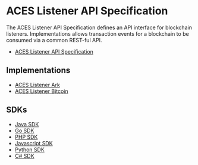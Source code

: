 # ACES Listener API Specification

The ACES Listener API Specification defines an API interface for
blockchain listeners. Implementations allows transaction events for a blockchain to be 
consumed via a common REST-ful API.

* [ACES Listener API Specification](aces-listener-api-swagger.yaml)


## Implementations

* [ACES Listener Ark](https://github.com/ark-aces/aces-listener-ark)
* [ACES Listener Bitcoin](https://github.com/ark-aces/aces-listener-bitcoin)


## SDKs

* [Java SDK](sdks/java/)
* [Go SDK](sdks/go/)
* [PHP SDK](sdks/php/SwaggerClient-php/)
* [Javascript SDK](sdks/javascript/)
* [Python SDK](sdks/python/)
* [C# SDK](sdks/csharp/)
